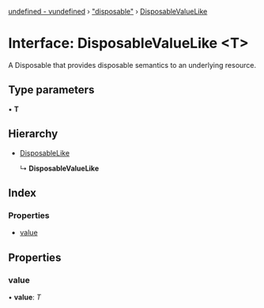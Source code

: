 [undefined - vundefined](../README.md) › ["disposable"](../modules/_disposable_.md) › [DisposableValueLike](_disposable_.disposablevaluelike.md)

# Interface: DisposableValueLike <**T**>

A Disposable that provides disposable semantics to an underlying resource.

## Type parameters

▪ **T**

## Hierarchy

* [DisposableLike](_disposable_.disposablelike.md)

  ↳ **DisposableValueLike**

## Index

### Properties

* [value](_disposable_.disposablevaluelike.md#value)

## Properties

###  value

• **value**: *T*
